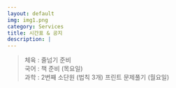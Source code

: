 ```yaml
---
layout: default
img: img1.png
category: Services
title: 시간표 & 공지
description: |
---
```

  
  > 체육 : 줄넘기 준비           
  > 국어 : 책 준비 (목요일)         
  > 과학 : 2번째 소단원 (법칙 3개) 프린트 문제풀기 (월요일)   